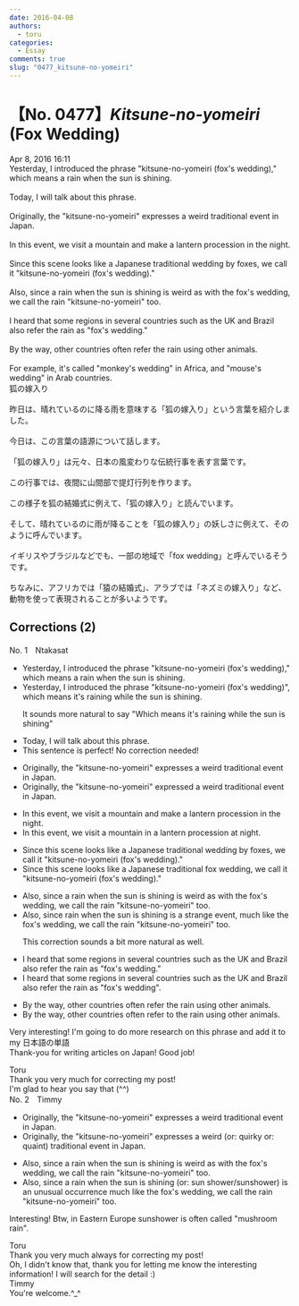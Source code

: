 ```yaml
---
date: 2016-04-08
authors:
  - toru
categories:
  - Essay
comments: true
slug: "0477_kitsune-no-yomeiri"
---
```


# 【No. 0477】<strong><em>Kitsune-no-yomeiri</em></strong> (Fox Wedding)
<div class="date">Apr 8, 2016 16:11</div>
<div id="post"><div id="body_show_ori">
Yesterday, I introduced the phrase "kitsune-no-yomeiri (fox's wedding)," which means a rain when the sun is shining.<br/><br/>Today, I will talk about this phrase.<br/><br/>Originally, the "kitsune-no-yomeiri" expresses a weird traditional event in Japan.<br/><br/>In this event, we visit a mountain and make a lantern procession in the night.<br/><br/>Since this scene looks like a Japanese traditional wedding by foxes, we call it "kitsune-no-yomeiri (fox's wedding)."<br/><br/>Also, since a rain when the sun is shining is weird as with the fox's wedding, we call the rain "kitsune-no-yomeiri" too.<br/><br/>I heard that some regions in several countries such as the UK and Brazil also refer the rain as "fox's wedding."<br/><br/>By the way, other countries often refer the rain using other animals.<br/><br/>For example, it's called "monkey's wedding" in Africa, and "mouse's wedding" in Arab countries.
</div></div>

<!-- more -->

<div id="post_ja"><div id="body_show_mo">
狐の嫁入り<br/><br/>昨日は、晴れているのに降る雨を意味する「狐の嫁入り」という言葉を紹介しました。<br/><br/>今日は、この言葉の語源について話します。<br/><br/>「狐の嫁入り」は元々、日本の風変わりな伝統行事を表す言葉です。<br/><br/>この行事では、夜間に山間部で提灯行列を作ります。<br/><br/>この様子を狐の結婚式に例えて、「狐の嫁入り」と読んでいます。<br/><br/>そして、晴れているのに雨が降ることを「狐の嫁入り」の妖しさに例えて、そのように呼んでいます。<br/><br/>イギリスやブラジルなどでも、一部の地域で「fox wedding」と呼んでいるそうです。<br/><br/>ちなみに、アフリカでは「猿の結婚式」、アラブでは「ネズミの嫁入り」など、動物を使って表現されることが多いようです。
</div></div>

## Corrections (2)
<div id="block"><div class="first_name"> No. 1　<span class="just_name">Ntakasat</span></div><div id="block2">
<ul class="correction_field">
<li class="incorrect">Yesterday, I introduced the phrase "kitsune-no-yomeiri (fox's wedding)," which means a rain when the sun is shining.</li>
<li class="corrected correct">
Yesterday, I introduced the phrase "kitsune-no-yomeiri (fox's wedding)", which means it's raining while the sun is shining.
<p class="correction_comment">It sounds more natural to say "Which means it's raining while the sun is shining"</p>
</li>
</ul>
<ul class="correction_field">
<li class="incorrect">Today, I will talk about this phrase.</li>
<li class="corrected perfect">This sentence is perfect! No correction needed!</li>
</ul>
<ul class="correction_field">
<li class="incorrect">Originally, the "kitsune-no-yomeiri" expresses a weird traditional event in Japan.</li>
<li class="corrected correct">
Originally, the "kitsune-no-yomeiri" expressed a weird traditional event in Japan.
</li>
</ul>
<ul class="correction_field">
<li class="incorrect">In this event, we visit a mountain and make a lantern procession in the night.</li>
<li class="corrected correct">
In this event, we visit a mountain in a lantern procession at night.
</li>
</ul>
<ul class="correction_field">
<li class="incorrect">Since this scene looks like a Japanese traditional wedding by foxes, we call it "kitsune-no-yomeiri (fox's wedding)."</li>
<li class="corrected correct">
Since this scene looks like a Japanese traditional fox wedding, we call it "kitsune-no-yomeiri (fox's wedding)."
</li>
</ul>
<ul class="correction_field">
<li class="incorrect">Also, since a rain when the sun is shining is weird as with the fox's wedding, we call the rain "kitsune-no-yomeiri" too.</li>
<li class="corrected correct">
Also, since rain when the sun is shining is a strange event, much like the fox's wedding, we call the rain "kitsune-no-yomeiri" too.
<p class="correction_comment">This correction sounds a bit more natural as well.</p>
</li>
</ul>
<ul class="correction_field">
<li class="incorrect">I heard that some regions in several countries such as the UK and Brazil also refer the rain as "fox's wedding."</li>
<li class="corrected correct">
I heard that some regions in several countries such as the UK and Brazil also refer the rain as "fox's wedding".
</li>
</ul>
<ul class="correction_field">
<li class="incorrect">By the way, other countries often refer the rain using other animals.</li>
<li class="corrected correct">
By the way, other countries often refer to the rain using other animals.
</li>
</ul>
<p class="comment_small">
 Very interesting! I'm going to do more research on this phrase and add it to my 日本語の単語
 <br/>
 Thank-you for writing articles on Japan! Good job!
</p>

</div><div class="name"><span class="just_name">Toru</span><br>
Thank you very much for correcting my post!<br/>I'm glad to hear you say that (^^)
</div>
</div>
<div id="block"><div class="first_name"> No. 2　<span class="just_name">Timmy</span></div><div id="block2">
<ul class="correction_field">
<li class="incorrect">Originally, the "kitsune-no-yomeiri" expresses a weird traditional event in Japan.</li>
<li class="corrected correct">
Originally, the "kitsune-no-yomeiri" expresses a weird (or: <span class="f_blue">quirky </span>or: <span class="f_blue">quaint</span>) traditional event in Japan.
</li>
</ul>
<ul class="correction_field">
<li class="incorrect">Also, since a rain when the sun is shining is weird as with the fox's wedding, we call the rain "kitsune-no-yomeiri" too.</li>
<li class="corrected correct">
Also, since a rain when the sun is shining (or: <span class="f_blue">sun shower</span>/<span class="f_blue">sunshower</span>) is a<span class="f_blue">n</span> <span class="f_blue">unusual occurrence</span> much like the fox's wedding, we call the rain "kitsune-no-yomeiri" too.
</li>
</ul>
<p class="comment_small">
 Interesting! Btw, in Eastern Europe sunshower is often called "mushroom rain".
</p>

</div><div class="name"><span class="just_name">Toru</span><br>
Thank you very much always for correcting my post!<br/>Oh, I didn't know that, thank you for letting me know the interesting information! I will search for the detail :)
</div>
<div class="name"><span class="just_name">Timmy</span><br>
You're welcome.^_^
</div>
</div>
